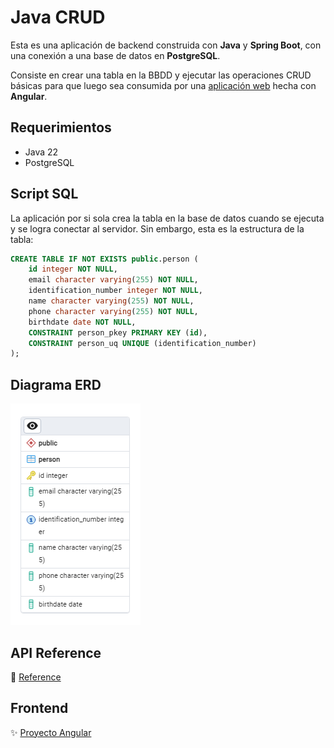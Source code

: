 # Java CRUD

Esta es una aplicación de backend construida con **Java** y **Spring Boot**, con una conexión a una base de datos en **PostgreSQL**.

Consiste en crear una tabla en la BBDD y ejecutar las operaciones CRUD básicas para que luego sea consumida por una [aplicación web](https://github.com/miklegonza/crud-frontend) hecha con **Angular**.

## Requerimientos

- Java 22
- PostgreSQL

## Script SQL

La aplicación por si sola crea la tabla en la base de datos cuando se ejecuta y se logra conectar al servidor. Sin embargo, esta es la estructura de la tabla:

```sql
CREATE TABLE IF NOT EXISTS public.person (
    id integer NOT NULL,
    email character varying(255) NOT NULL,
    identification_number integer NOT NULL,
    name character varying(255) NOT NULL,
    phone character varying(255) NOT NULL,
    birthdate date NOT NULL,
    CONSTRAINT person_pkey PRIMARY KEY (id),
    CONSTRAINT person_uq UNIQUE (identification_number)
);
```

## Diagrama ERD

![Entity-Relationship Diagram](./img/ERD_Person.png)

## API Reference

🚀 [Reference](./REFERENCE.http)

## Frontend

✨ [Proyecto Angular](https://github.com/miklegonza/crud-frontend)
